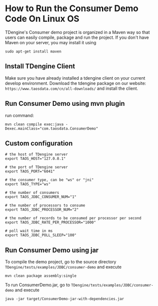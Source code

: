 # How to Run the Consumer Demo Code On Linux OS
TDengine's Consumer demo project is organized in a Maven way so that users can easily compile, package and run the project. If you don't have Maven on your server, you may install it using
```
sudo apt-get install maven
```

## Install TDengine Client
Make sure you have already installed a tdengine client on your current develop environment.
Download the tdengine package on our website: ``https://www.taosdata.com/cn/all-downloads/`` and install the client.

## Run Consumer Demo using mvn plugin
run command:
```
mvn clean compile exec:java -Dexec.mainClass="com.taosdata.ConsumerDemo"
```

## Custom configuration
```shell
# the host of TDengine server
export TAOS_HOST="127.0.0.1"

# the port of TDengine server
export TAOS_PORT="6041"

# the consumer type, can be "ws" or "jni"
export TAOS_TYPE="ws"

# the number of consumers
export TAOS_JDBC_CONSUMER_NUM="1"

# the number of processors to consume
export TAOS_JDBC_PROCESSOR_NUM="2"

# the number of records to be consumed per processor per second
export TAOS_JDBC_RATE_PER_PROCESSOR="1000"

# poll wait time in ms
export TAOS_JDBC_POLL_SLEEP="100"
```

## Run Consumer Demo using jar

To compile the demo project, go to the source directory ``TDengine/tests/examples/JDBC/consumer-demo`` and execute
```
mvn clean package assembly:single
```

To run ConsumerDemo.jar, go to ``TDengine/tests/examples/JDBC/consumer-demo`` and execute
```
java -jar target/ConsumerDemo-jar-with-dependencies.jar
```

